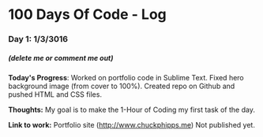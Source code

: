 # 100 Days Of Code - Log

### Day 1: 1/3/3016
##### (delete me or comment me out)

**Today's Progress**: Worked on portfolio code in Sublime Text. Fixed hero background image (from cover to 100%). Created repo on Github and pushed HTML and CSS files.

**Thoughts:** My goal is to make the 1-Hour of Coding my first task of the day.

**Link to work:** Portfolio site (http://www.chuckphipps.me)  Not published yet.
